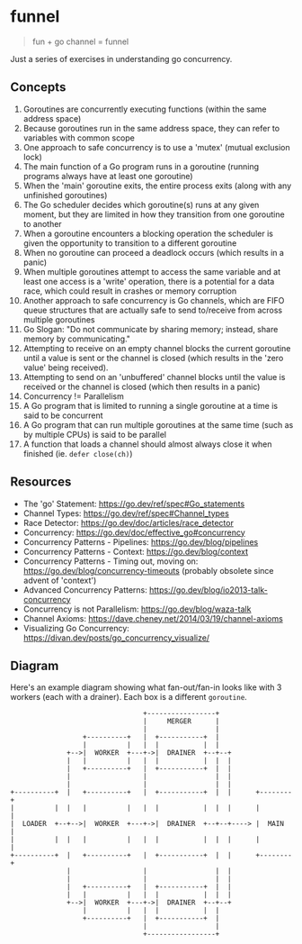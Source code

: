 # funnel

> fun + go channel = funnel

Just a series of exercises in understanding go concurrency.


## Concepts

1. Goroutines are concurrently executing functions (within the same address space)
2. Because goroutines run in the same address space, they can refer to variables with common scope
3. One approach to safe concurrency is to use a 'mutex' (mutual exclusion lock)
4. The main function of a Go program runs in a goroutine (running programs always have at least one goroutine)
5. When the 'main' goroutine exits, the entire process exits (along with any unfinished goroutines)
6. The Go scheduler decides which goroutine(s) runs at any given moment, but they are limited in how they transition from one goroutine to another
7. When a goroutine encounters a blocking operation the scheduler is given the opportunity to transition to a different goroutine
8. When no goroutine can proceed a deadlock occurs (which results in a panic)
9. When multiple goroutines attempt to access the same variable and at least one access is a 'write' operation, there is a potential for a data race, which could result in crashes or memory corruption
10. Another approach to safe concurrency is Go channels, which are FIFO queue structures that are actually safe to send to/receive from across multiple goroutines
11. Go Slogan: "Do not communicate by sharing memory; instead, share memory by communicating."
12. Attempting to receive on an empty channel blocks the current goroutine until a value is sent or the channel is closed (which results in the 'zero value' being received).
13. Attempting to send on an 'unbuffered' channel blocks until the value is received or the channel is closed (which then results in a panic)
14. Concurrency != Parallelism
15. A Go program that is limited to running a single goroutine at a time is said to be concurrent
16. A Go program that can run multiple goroutines at the same time (such as by multiple CPUs) is said to be parallel
17. A function that loads a channel should almost always close it when finished (ie. `defer close(ch)`)


## Resources

- The 'go' Statement: https://go.dev/ref/spec#Go_statements
- Channel Types: https://go.dev/ref/spec#Channel_types
- Race Detector: https://go.dev/doc/articles/race_detector
- Concurrency: https://go.dev/doc/effective_go#concurrency
- Concurrency Patterns - Pipelines: https://go.dev/blog/pipelines
- Concurrency Patterns - Context: https://go.dev/blog/context
- Concurrency Patterns - Timing out, moving on: https://go.dev/blog/concurrency-timeouts (probably obsolete since advent of 'context')
- Advanced Concurrency Patterns: https://go.dev/blog/io2013-talk-concurrency
- Concurrency is not Parallelism: https://go.dev/blog/waza-talk
- Channel Axioms: https://dave.cheney.net/2014/03/19/channel-axioms
- Visualizing Go Concurrency: https://divan.dev/posts/go_concurrency_visualize/

## Diagram

Here's an example diagram showing what fan-out/fan-in looks like with 3 workers (each with a drainer). Each box is a different `goroutine`.


```
                                 +-----------------+
                                 |     MERGER      |
                                 |                 |
                  +----------+   |  +-----------+  |
                  |          |   |  |           |  |
              +-->|  WORKER  +---+->|  DRAINER  +--+--+
              |   |          |   |  |           |  |  |
              |   +----------+   |  +-----------+  |  |
              |                  |                 |  |
              |                  |                 |  |
+----------+  |   +----------+   |  +-----------+  |  |      +--------+
|          |  |   |          |   |  |           |  |  |      |        |
|  LOADER  +--+-->|  WORKER  +---+->|  DRAINER  +--+--+----> |  MAIN  |
|          |  |   |          |   |  |           |  |  |      |        |
+----------+  |   +----------+   |  +-----------+  |  |      +--------+
              |                  |                 |  |
              |                  |                 |  |
              |   +----------+   |  +-----------+  |  |
              |   |          |   |  |           |  |  |
              +-->|  WORKER  +---+->|  DRAINER  +--+--+
                  |          |   |  |           |  |
                  +----------+   |  +-----------+  |
                                 |                 |
                                 +-----------------+
```